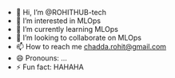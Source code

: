 - 👋 Hi, I’m @ROHITHUB-tech
- 👀 I’m interested in MLOps
- 🌱 I’m currently learning MLOps
- 💞️ I’m looking to collaborate on MLOps
- 📫 How to reach me chadda.rohit@gmail.com
- 😄 Pronouns: ...
- ⚡ Fun fact: HAHAHA 

<!---
ROHITHUB-tech/ROHITHUB-tech is a ✨ special ✨ repository because its `README.md` (this file) appears on your GitHub profile.
You can click the Preview link to take a look at your changes.
--->
